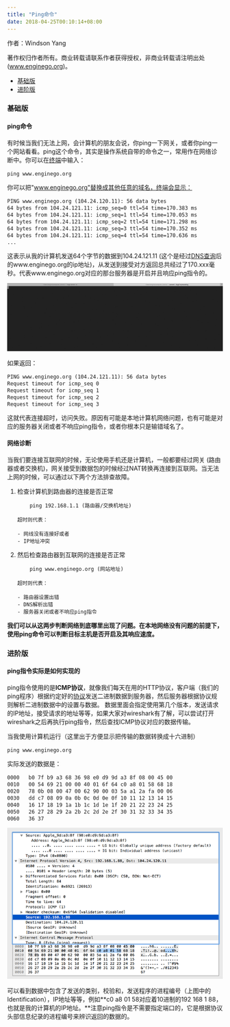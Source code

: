 ```yaml
---
title: "Ping命令"
date: 2018-04-25T00:10:14+08:00
---
```


作者：Windson Yang

著作权归作者所有。商业转载请联系作者获得授权，非商业转载请注明出处 (www.enginego.org)。

- [基础版](#基础版)
- [进阶版](#进阶版)

### 基础版

#### ping命令
有时候当我们无法上网，会计算机的朋友会说，你ping一下网关，或者你ping一个网站看看。ping这个命令，其实是操作系统自带的命令之一，常用作在网络诊断中。你可以在[终端](../终端)中输入：

    ping www.enginego.org

你可以把"www.enginego.org"替换成其他任意的域名，终端会显示：

    PING www.enginego.org (104.24.120.11): 56 data bytes
    64 bytes from 104.24.121.11: icmp_seq=0 ttl=54 time=170.383 ms
    64 bytes from 104.24.121.11: icmp_seq=1 ttl=54 time=170.053 ms
    64 bytes from 104.24.121.11: icmp_seq=2 ttl=54 time=171.298 ms
    64 bytes from 104.24.121.11: icmp_seq=3 ttl=54 time=170.352 ms
    64 bytes from 104.24.121.11: icmp_seq=4 ttl=54 time=170.636 ms
    ...

这表示从我的计算机发送64个字节的数据到104.24.121.11 (这个是经过[DNS查询](../dns查询/)后的www.enginego.org的ip地址)，从发送到接受对方返回总共经过了170.xxx毫秒。代表www.enginego.org对应的那台服务器是开启并且响应ping指令的。

![ping_gif](https://raw.githubusercontent.com/EngineGirl/enginegirl.github.io/master/images/ping/ping.gif)

如果返回：

    PING www.enginego.org (104.24.121.11): 56 data bytes 
    Request timeout for icmp_seq 0
    Request timeout for icmp_seq 1
    Request timeout for icmp_seq 2
    Request timeout for icmp_seq 3

这就代表连接超时，访问失败。原因有可能是本地计算机网络问题，也有可能是对应的服务器关闭或者不响应ping指令，或者你根本只是输错域名了。

#### 网络诊断
当我们要连接互联网的时候，无论使用手机还是计算机，一般都要经过网关 (路由器或者交换机)，网关接受到数据包的时候经过NAT转换再连接到互联网。当无法上网的时候，可以通过以下两个方法排查故障。

1. 检查计算机到路由器的连接是否正常 
    
           ping 192.168.1.1 (路由器/交换机地址)

       超时则代表：
       
       - 网线没有连接好或者
       - IP地址冲突

2. 然后检查路由器到互联网的连接是否正常

           ping www.enginego.org (网站地址)

       超时则代表：
            
       - 路由器设置出错
       - DNS解析出错
       - 服务器关闭或者不响应ping指令

**我们可以从这两步判断网络到底哪里出现了问题。在本地网络没有问题的前提下，使用ping命令可以判断目标主机是否开启及其响应速度。**

### 进阶版

#### ping指令实际是如何实现的

ping指令使用的是**ICMP协议**，就像我们每天在用的HTTP协议，客户端（我们的ping程序）根据约定好的[协议](../协议/)发送二进制数据到服务器，然后服务器根据协议规则解析二进制数据中的设置与数据。 数据里面会指定使用第几个版本，发送请求的IP地址，接受请求的地址等等，如果大家对wireshark有了解，可以尝试打开wireshark之后再执行ping指令，然后查找ICMP协议对应的数据传输。

当我使用计算机运行（这里出于方便显示把传输的数据转换成十六进制）

    ping www.enginego.org
  
实际发送的数据是：

    0000   b0 7f b9 a3 68 36 98 e0 d9 9d a3 8f 08 00 45 00
    0010   00 54 69 21 00 00 40 01 6f 64 c0 a8 01 58 68 18
    0020   78 0b 08 00 47 00 62 90 00 03 5a a1 2a fa 00 06
    0030   dd c7 08 09 0a 0b 0c 0d 0e 0f 10 11 12 13 14 15
    0040   16 17 18 19 1a 1b 1c 1d 1e 1f 20 21 22 23 24 25
    0050   26 27 28 29 2a 2b 2c 2d 2e 2f 30 31 32 33 34 35
    0060   36 37

![ping_wireshark](https://raw.githubusercontent.com/EngineGirl/enginegirl.github.io/master/images/ping/ping_wireshark.png)

可以看到数据中包含了发送的类别，校验和，发送程序的进程编号（上图中的Identification），IP地址等等，例如**c0 a8 01 58对应着10进制的192 168 1 88，也就是我的计算机的IP地址。**注意ping指令是不需要指定端口的，它是根据协议头部信息纪录的进程编号来辨识返回的数据的。
